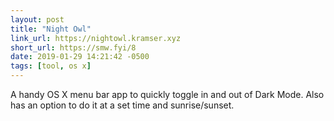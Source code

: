 ```yaml
---
layout: post
title: "Night Owl"
link_url: https://nightowl.kramser.xyz
short_url: https://smw.fyi/8
date: 2019-01-29 14:21:42 -0500
tags: [tool, os x]
---
```

A handy OS X menu bar app to quickly toggle in and out of Dark Mode. Also has an option to do it at a set time and sunrise/sunset.


